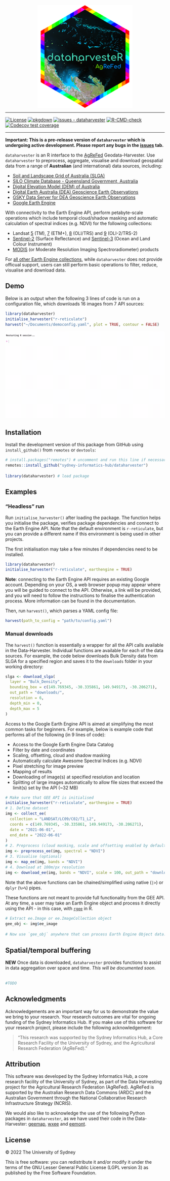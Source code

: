 <!-- README.md is generated from README.Rmd. Please edit that file -->

<img src="man/figures/logo_r.png" width="300" style="display: block; margin: auto;" />

------------------------------------------------------------------------

<!-- badges: start -->

[![License](https://img.shields.io/badge/License-GPLV3-blue)](#license)
[![pkgdown](https://github.com/Sydney-Informatics-Hub/dataharvester/actions/workflows/pkgdown.yaml/badge.svg)](https://github.com/Sydney-Informatics-Hub/dataharvester/actions/workflows/pkgdown.yaml)
[![issues -
dataharvester](https://img.shields.io/github/issues/Sydney-Informatics-Hub/dataharvester)](https://github.com/Sydney-Informatics-Hub/dataharvester/issues)
[![R-CMD-check](https://github.com/Sydney-Informatics-Hub/dataharvester/actions/workflows/R-CMD-check.yaml/badge.svg)](https://github.com/Sydney-Informatics-Hub/dataharvester/actions/workflows/R-CMD-check.yaml)
[![Codecov test
coverage](https://codecov.io/gh/Sydney-Informatics-Hub/dataharvester/branch/main/graph/badge.svg)](https://app.codecov.io/gh/Sydney-Informatics-Hub/dataharvester?branch=main)
<!-- badges: end -->

------------------------------------------------------------------------

**Important: This is a pre-release version of `dataharvester` which is
undergoing active development. Please report any bugs in the
[issues](https://github.com/Sydney-Informatics-Hub/dataharvester/issues)
tab.**

`dataharvester` is an R interface to the
[AgReFed](https://www.agrefed.org.au/) Geodata-Harvester. Use
`dataharvester` to preprocess, aggregate, visualise and download
geospatial data from a range of **Australian** (and international) data
sources, including:

- [Soil and Landscape Grid of Australia (SLGA)](https://is.gd/i8nF0Z)
- [SILO Climate Database - Queensland Government,
  Australia](https://is.gd/ifJ8tB)
- [Digital Elevation Model (DEM) of Australia](https://is.gd/ZLFwGs)
- [Digital Earth Australia (DEA) Geoscience Earth
  Observations](https://is.gd/gRSlVG)
- [GSKY Data Server for DEA Geoscience Earth
  Observations](https://is.gd/zFHxfD)
- [Google Earth Engine](https://is.gd/VdO3Jx)

With connectivity to the Earth Engine API, perform petabyte-scale
operations which include temporal cloud/shadow masking and automatic
calculation of spectral indices (e.g. NDVI) for the following
collections:

- Landsat
  [5](https://developers.google.com/earth-engine/datasets/catalog/landsat-5)
  (TM),
  [7](https://developers.google.com/earth-engine/datasets/catalog/landsat-7)
  (ETM+),
  [8](https://developers.google.com/earth-engine/datasets/catalog/landsat-8)
  (OLI/TRS) and
  [9](https://developers.google.com/earth-engine/datasets/catalog/landsat-9)
  (OLI-2/TRS-2)
- [Sentinel-2](https://developers.google.com/earth-engine/datasets/catalog/sentinel-2)
  (Surface Reflectance) and
  [Sentinel-3](https://developers.google.com/earth-engine/datasets/catalog/COPERNICUS_S3_OLCI)
  (Ocean and Land Colour Instrument)
- [MODIS](https://developers.google.com/earth-engine/datasets/catalog/modis)
  (or Moderate Resolution Imaging Spectroradiometer) products

For [all other Earth Engine
collections](https://developers.google.com/earth-engine/datasets/),
while `dataharvester` does not provide officual support, users can still
perform basic operations to filter, reduce, visualise and download data.

## Demo

Below is an output when the following 3 lines of code is run on a
configuration file, which downloads 16 images from 7 API sources:

``` r
library(dataharvester)
initialise_harvester("r-reticulate")
harvest("~/Documents/democonfig.yaml", plot = TRUE, contour = FALSE)
```

![](man/figures/harvestdemo.gif)

## Installation

Install the development version of this package from GitHub using
`install_github()` from `remotes` or `devtools`:

``` r
# install.packages("remotes") # uncomment and run this line if necessary
remotes::install_github("sydney-informatics-hub/dataharvester")

library(dataharvester) # load package
```

## Examples

### “Headless” run

Run `initialise_harvester()` after loading the package. The function
helps you initialise the package, verifies package dependencies and
connect to the Earth Engine API. Note that the default environment is
`r-reticulate`, but you can provide a different name if this environment
is being used in other projects.

The first initialisation may take a few minutes if dependencies need to
be installed.

``` r
library(dataharvester)
initialise_harvester("r-reticulate", earthengine = TRUE)
```

**Note**: connecting to the Earth Engine API requires an existing Google
account. Depending on your OS, a web browser popup may appear where you
will be guided to connect to the API. Otherwise, a link will be
provided, and you will need to follow the instructions to finalise the
authentication process. More information can be found in the
documentation.

Then, run `harvest()`, which parses a YAML config file:

``` r
harvest(path_to_config = "path/to/config.yaml")
```

### Manual downloads

The `harvest()` function is essentially a wrapper for all the API calls
available in the Data-Harvester. Individual functions are available for
each of the data sources. For example, the code below downloads Bulk
Density data from SLGA for a specified region and saves it to the
`downloads` folder in your working directory:

``` r
slga <- download_slga(
  layer = "Bulk_Density",
  bounding_box = c(149.769345, -30.335861, 149.949173, -30.206271),
  out_path = "downloads/",
  resolution = 6,
  depth_min = 0,
  depth_max = 5
)
```

Access to the Google Earth Engine API is aimed at simplifying the most
common tasks for beginners. For example, below is example code that
performs all of the following (in 9 lines of code):

- Access to the Google Earth Engine Data Catalog
- Filter by date and coordinates
- Scaling, offsetting, cloud and shadow masking
- Automatically calculate Awesome Spectral Indices (e.g. NDVI)
- Pixel stretching for image preview
- Mapping of results
- Downloading of image(s) at specified resolution and location
- Splitting of large images automatically to allow file sizes that
  exceed the limit(s) set by the API (\~32 MB)

``` r
# Make sure that GEE API is initialised
initialise_harvester("r-reticulate", earthengine = TRUE)
# 1. Define dataset
img <- collect_ee(
  collection = "LANDSAT/LC09/C02/T1_L2",
  coords = c(149.769345, -30.335861, 149.949173, -30.206271),
  date = "2021-06-01",
  end_date = "2022-06-01"
)
# 2. Preprocess (cloud masking, scale and offsetting enabled by default)
img <- preprocess_ee(img, spectral = "NDVI")
# 3. Visualise (optional)
img <- map_ee(img, bands = "NDVI")
# 4. Download at 100m/px resolution
img <- download_ee(img, bands = "NDVI", scale = 100, out_path = "downloads/")
```

Note that the above functions can be chained/simplified using native
(`|>`) or `dplyr` (`%>%`) pipes.

These functions are not meant to provide full functionality from the GEE
API. At any time, a user may take an Earth Engine object and process it
directly using the API - in this case, with
[`rgee`](https://github.com/r-spatial/rgee) in R.

``` r
# Extract ee.Image or ee.ImageCollection object
gee_obj <- img$ee_image

# Now use `gee_obj` anywhere that can process Earth Engine Object data...
```

## Spatial/temporal buffering

**NEW** Once data is downloaded, `dataharvester` provides functions to
assist in data aggregation over space and time. *This will be documented
soon.*

``` r

#TODO
```

## Acknowledgments

Acknowledgements are an important way for us to demonstrate the value we
bring to your research. Your research outcomes are vital for ongoing
funding of the Sydney Informatics Hub. If you make use of this software
for your research project, please include the following acknowledgement:

> “This research was supported by the Sydney Informatics Hub, a Core
> Research Facility of the University of Sydney, and the Agricultural
> Research Federation (AgReFed).”

## Attribution

This software was developed by the Sydney Informatics Hub, a core
research facility of the University of Sydney, as part of the Data
Harvesting project for the Agricultural Research Federation (AgReFed).
AgReFed is supported by the Australian Research Data Commons (ARDC) and
the Australian Government through the National Collaborative Research
Infrastructure Strategy (NCRIS).

We would also like to acknowledge the use of the following Python
packages in `dataharvester`, as we have used their code in the
Data-Harvester: [geemap](https://github.com/giswqs/geemap),
[wxee](https://github.com/aazuspan/wxee) and
[eemont](https://github.com/davemlz/eemont).

## License

© 2022 The University of Sydney

This is free software: you can redistribute it and/or modify it under
the terms of the GNU Lesser General Public License (LGPL version 3) as
published by the Free Software Foundation.
